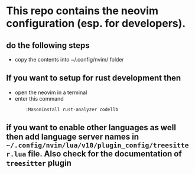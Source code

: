 # This repo contains the neovim configuration (esp. for developers).

## do the following steps

- copy the contents into ~/.config/nvim/ folder

## If you want to setup for rust development then

- open the neovim in a terminal
- enter this command
    ```
        :MasonInstall rust-analyzer codellb
    ```
## if you want to enable other languages as well then add language server names in `~/.config/nvim/lua/v10/plugin_config/treesitter.lua` file. Also check for the documentation of `treesitter` plugin

